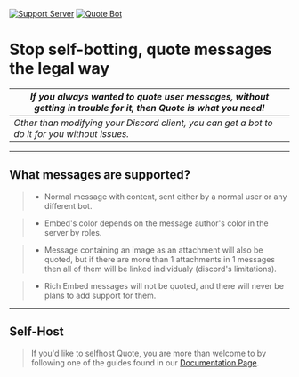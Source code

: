 [![Support Server](https://discordapp.com/api/guilds/418455732741079040/widget.png)](https://discord.gg/sbySHxA)
[![Quote Bot](https://discordbots.org/api/widget/status/447176783704489985.svg)](https://discordbots.org/bot/447176783704489985)

# Stop self-botting, quote messages the legal way

| *If you always wanted to quote user messages, without getting in trouble for it, then Quote is what you need!* |
| --- |
| *Other than modifying your Discord client, you can get a bot to do it for you without issues.* |

---

## What messages are supported?
> * Normal message with content, sent either by a normal user or any different bot.

> * Embed's color depends on the message author's color in the server by roles.

> * Message containing an image as an attachment will also be quoted, but if there are more than 1 attachments in 1 messages then all of them will be linked individualy (discord's limitations).

> * Rich Embed messages will not be quoted, and there will never be plans to add support for them.

---

## Self-Host

> If you'd like to selfhost Quote, you are more than welcome to by following one of the guides found in our [Documentation Page](https://quote.readthedocs.io/en/latest/).